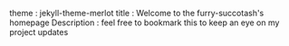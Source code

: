 theme : jekyll-theme-merlot
title : Welcome to the furry-succotash's homepage
Description : feel free to bookmark this to keep an eye on my project updates








```








